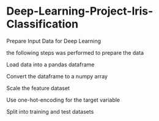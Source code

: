 # Deep-Learning-Project-Iris-Classification

Prepare Input Data for Deep Learning

  the following steps was performed to prepare the data

  Load data into a pandas dataframe
  
  
  Convert the dataframe to a numpy array
  
  
  Scale the feature dataset
  
  
  Use one-hot-encoding for the target variable
  
  
  Split into training and test datasets
  
  
